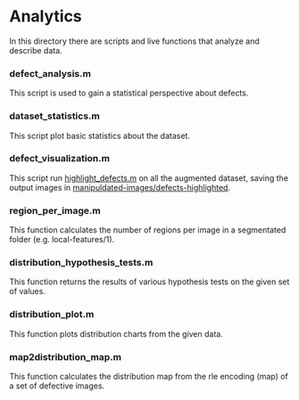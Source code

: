 # Analytics
In this directory there are scripts and live functions that analyze and describe data.

### defect_analysis.m
This script is used to gain a statistical perspective about defects.

### dataset_statistics.m
This script plot basic statistics about the dataset.

### defect_visualization.m
This script run [highlight_defects.m](../libs/image-manipulation/highlight_defects.m) on all the augmented dataset, saving the output images in [manipuldated-images/defects-highlighted](../../../data/manipuldated-images/defects-highlighted).

### region_per_image.m
This function calculates the number of regions per image in a segmentated folder (e.g. local-features/1).

### distribution_hypothesis_tests.m
This function returns the results of various hypothesis tests on the given set of values.

### distribution_plot.m
This function plots distribution charts from the given data.

### map2distribution_map.m
This function calculates the distribution map from the rle encoding (map) of a set of defective images.